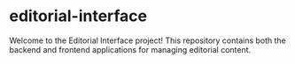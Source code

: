 # editorial-interface
Welcome to the Editorial Interface project! This repository contains both the backend and frontend applications for managing editorial content.
